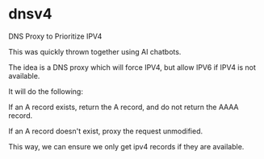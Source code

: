 # dnsv4
DNS Proxy to Prioritize IPV4

This was quickly thrown together using AI chatbots.

The idea is a DNS proxy which will force IPV4, but allow IPV6 if IPV4 is not available.

It will do the following:

If an A record exists, return the A record, and do not return the AAAA record.

If an A record doesn't exist, proxy the request unmodified.

This way, we can ensure we only get ipv4 records if they are available.
